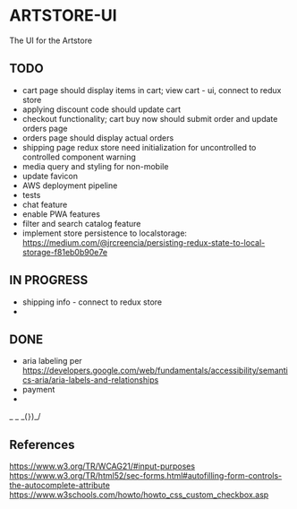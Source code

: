 # ARTSTORE-UI
The UI for the Artstore


## TODO
* cart page should display items in cart; view cart - ui, connect to redux store
* applying discount code should update cart
* checkout functionality; cart buy now should submit order and update orders page
* orders page should display actual orders
* shipping page redux store need initialization for uncontrolled to controlled component warning
* media query and styling for non-mobile
* update favicon
* AWS deployment pipeline
* tests
* chat feature
* enable PWA features
* filter and search catalog feature
* implement store persistence to localstorage: https://medium.com/@jrcreencia/persisting-redux-state-to-local-storage-f81eb0b90e7e


## IN PROGRESS
* shipping info - connect to redux store
* 

## DONE
* aria labeling per https://developers.google.com/web/fundamentals/accessibility/semantics-aria/aria-labels-and-relationships
* payment
* 



_         _
 \_(`}`)_/


## References
https://www.w3.org/TR/WCAG21/#input-purposes
https://www.w3.org/TR/html52/sec-forms.html#autofilling-form-controls-the-autocomplete-attribute
https://www.w3schools.com/howto/howto_css_custom_checkbox.asp
